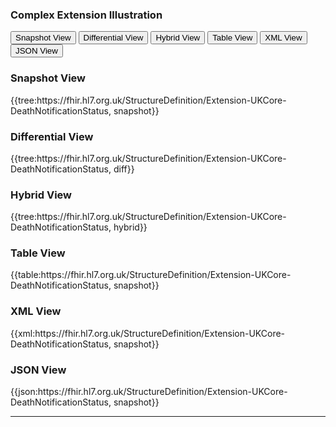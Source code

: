 ### Complex Extension Illustration

<nocheck>
<div class="tab">
 <button class="tablinks" onclick="openTab(event, 'Snapshot View')">Snapshot View</button>
  <button class="tablinks" onclick="openTab(event, 'Differential View')">Differential View</button>
  <button class="tablinks" onclick="openTab(event, 'Hybrid View')">Hybrid View</button>
   <button class="tablinks" onclick="openTab(event, 'Table View')">Table View</button>
   <button class="tablinks active" onclick="openTab(event, 'XML View')">XML View</button>
   <button class="tablinks" onclick="openTab(event, 'JSON View')">JSON View</button>
</div>

<div id="Snapshot View" class="tabcontent">
  <h3>Snapshot View</h3>
{{tree:https://fhir.hl7.org.uk/StructureDefinition/Extension-UKCore-DeathNotificationStatus, snapshot}}
</div>

<div id="Differential View" class="tabcontent">
  <h3>Differential View</h3>
{{tree:https://fhir.hl7.org.uk/StructureDefinition/Extension-UKCore-DeathNotificationStatus, diff}}
</div>

<div id="Hybrid View" class="tabcontent">
  <h3>Hybrid View</h3>
{{tree:https://fhir.hl7.org.uk/StructureDefinition/Extension-UKCore-DeathNotificationStatus, hybrid}}
</div>

<div id="Table View" class="tabcontent">
  <h3>Table View</h3>
{{table:https://fhir.hl7.org.uk/StructureDefinition/Extension-UKCore-DeathNotificationStatus, snapshot}}
</div>
<div id="XML View" class="tabcontent" style="display:block">
  <h3>XML View</h3>
{{xml:https://fhir.hl7.org.uk/StructureDefinition/Extension-UKCore-DeathNotificationStatus, snapshot}}
</div>
<div id="JSON View" class="tabcontent">
  <h3>JSON View</h3>
{{json:https://fhir.hl7.org.uk/StructureDefinition/Extension-UKCore-DeathNotificationStatus, snapshot}}
</div>
</nocheck>

---

